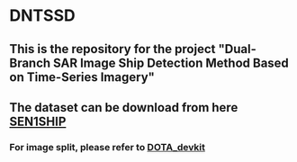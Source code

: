 # DNTSSD

## This is the repository for the project "Dual-Branch SAR Image Ship Detection Method Based on Time-Series Imagery"

## The dataset can be download from here [SEN1SHIP](https://pan.baidu.com/s/1xG_yfS7Por4-6tGQ6JUlQQ?pwd=169w)

### For image split, please refer to [DOTA_devkit](https://github.com/CAPTAIN-WHU/DOTA_devkit)
